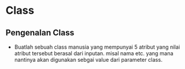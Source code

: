 # Class

## Pengenalan Class
- Buatlah sebuah class manusia yang mempunyai 5 atribut yang nilai atribut tersebut berasal dari inputan. misal nama etc. yang mana nantinya akan digunakan sebgai value dari parameter class.